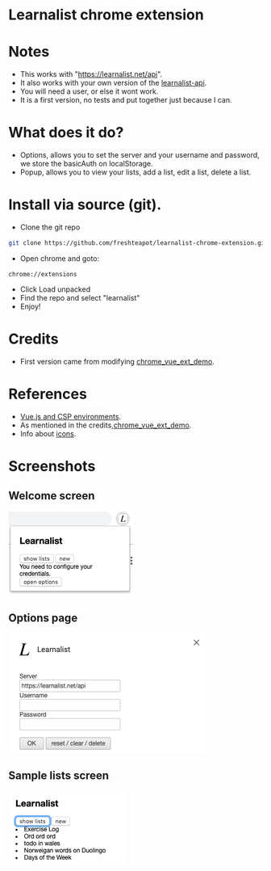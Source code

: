 # Learnalist chrome extension

# Notes
* This works with "https://learnalist.net/api".
* It also works with your own version of the [learnalist-api](https://github.com/freshteapot/learnalist-api/).
* You will need a user, or else it wont work.
* It is a first version, no tests and put together just because I can.

# What does it do?
* Options, allows you to set the server and your username and password, we store the basicAuth on localStorage.
* Popup, allows you to view your lists, add a list, edit a list, delete a list.

# Install via source (git).

* Clone the git repo
```sh
git clone https://github.com/freshteapot/learnalist-chrome-extension.git
```

* Open chrome and goto:
```
chrome://extensions
```
* Click Load unpacked
* Find the repo and select "learnalist"
* Enjoy!


# Credits
* First version came from modifying [chrome_vue_ext_demo](https://github.com/tobyqin/chrome_vue_ext_demo.git).


# References
* [Vue.js and CSP environments](https://vuejs.org/v2/guide/installation.html#CSP-environments).
* As mentioned in the credits,[chrome_vue_ext_demo](https://github.com/tobyqin/chrome_vue_ext_demo.git).
* Info about [icons](https://developer.chrome.com/apps/manifest/icons).

# Screenshots
## Welcome screen
![](screenshots/welcome.screen.png)
## Options page
![](screenshots/options.screen.png)
## Sample lists screen
![](screenshots/sample.lists.png)
